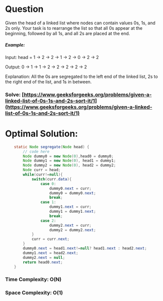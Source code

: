 # Question

Given the head of a linked list where nodes can contain values 0s, 1s, and 2s only. Your task is to rearrange the list so that all 0s appear at the beginning, followed by all 1s, and all 2s are placed at the end.

##### Example:

Input: head = 1 → 2 → 2 → 1 → 2 → 0 → 2 → 2

Output: 0 → 1 → 1 → 2 → 2 → 2 → 2 → 2

Explanation: All the 0s are segregated to the left end of the linked list, 2s to the right end of the list, and 1s in between.



### Solve: [https://www.geeksforgeeks.org/problems/given-a-linked-list-of-0s-1s-and-2s-sort-it/1](https://www.geeksforgeeks.org/problems/given-a-linked-list-of-0s-1s-and-2s-sort-it/1)
   


# Optimal Solution:  


``` java
    static Node segregate(Node head) {
        // code here
        Node dummy0 = new Node(0),head0 = dummy0; 
        Node dummy1 = new Node(0), head1 = dummy1;
        Node dummy2 = new Node(0), head2 = dummy2;
        Node curr = head;
        while(curr!=null){
            switch(curr.data){
                case 0:
                    dummy0.next = curr;
                    dummy0 = dummy0.next;
                    break;
                case 1:
                    dummy1.next = curr;
                    dummy1 = dummy1.next;
                    break;
                case 2:
                    dummy2.next = curr;
                    dummy2 = dummy2.next;
            }
            curr = curr.next;
        }
        dummy0.next = head1.next!=null? head1.next : head2.next;
        dummy1.next = head2.next;
        dummy2.next = null;
        return head0.next;
    }
```
### Time Complexity: O(N)  
### Space Complexity: O(1)